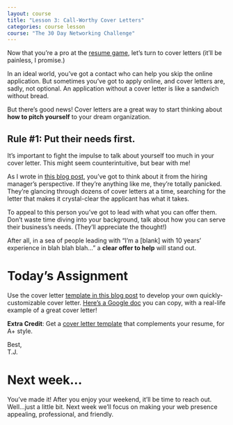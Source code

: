 ```yaml
---
layout: course
title: "Lesson 3: Call-Worthy Cover Letters"
categories: course lesson
course: "The 30 Day Networking Challenge"
---
```


Now that you’re a pro at the [resume game][blog 1], let’s turn to cover letters (it’ll be painless, I promise.)

In an ideal world, you’ve got a contact who can help you skip the online application. But sometimes you’ve got to apply online, and cover letters are, sadly, not optional. An application without a cover letter is like a sandwich without bread.

But there’s good news! Cover letters are a great way to start thinking about **how to pitch yourself** to your dream organization.

## Rule #1: Put their needs first.

It’s important to fight the impulse to talk about yourself too much in your cover letter. This might seem counterintuitive, but bear with me!

As I wrote in [this blog post][blog 2], you’ve got to think about it from the hiring manager’s perspective. If they’re anything like me, they’re totally panicked. They’re glancing through dozens of cover letters at a time, searching for the letter that makes it crystal-clear the applicant has what it takes.

To appeal to this person you’ve got to lead with what you can offer them. Don’t waste time diving into your background, talk about how you can serve their business’s needs. (They’ll appreciate the thought!)

After all, in a sea of people leading with “I’m a [blank] with 10 years’ experience in blah blah blah…” a **clear offer to help** will stand out.

# Today’s Assignment

Use the cover letter [template in this blog post][blog 3] to develop your own quickly-customizable cover letter.  [Here’s a Google doc][template] you can copy, with a real-life example of a great cover letter!

**Extra Credit**: Get a [cover letter template][examples] that complements your resume, for A+ style.

Best,\
T.J.

# Next week…

You’ve made it! After you enjoy your weekend, it’ll be time to reach out. Well...just a little bit. Next week we’ll focus on making your web presence appealing, professional, and friendly.

<!--  use absolute urls to copy/paste into email bodies -->
[blog 1]: https://blog.brightcrowd.com/urgent-resume-questions
[blog 2]: https://blog.brightcrowd.com/make-an-offer-they-cant-refuse/
[blog 3]: https://blog.brightcrowd.com/employer-focused-cover-letter/
[template]: https://docs.google.com/document/d/1ZO9fuZgftSzjHlxX8OxrE-hVllUGi5M87DUOIVhhaSU/copy
[examples]: https://resumegenius.com/cover-letter-examples
